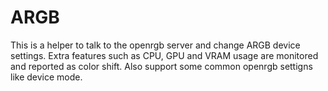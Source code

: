# ARGB

This is a helper to talk to the openrgb server and change ARGB device settings.
Extra features such as CPU, GPU and VRAM usage are monitored and reported as color shift.
Also support some common openrgb settigns like device mode.
